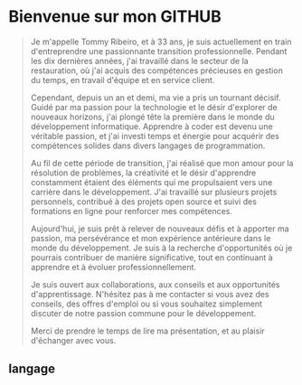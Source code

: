 # Bienvenue sur mon GITHUB
>
> Je m'appelle Tommy Ribeiro, et à 33 ans, je suis actuellement en train d'entreprendre une passionnante transition professionnelle. Pendant les dix dernières années, j'ai travaillé dans le secteur de la restauration, où j'ai acquis des compétences précieuses en gestion du temps, en travail d'équipe et en service client.
>
>Cependant, depuis un an et demi, ma vie a pris un tournant décisif. Guidé par ma passion pour la technologie et le désir d'explorer de nouveaux horizons, j'ai plongé tête la première dans le monde du développement informatique. Apprendre à coder est devenu une véritable passion, et j'ai investi temps et énergie pour acquérir des compétences solides dans divers langages de programmation.
>
>Au fil de cette période de transition, j'ai réalisé que mon amour pour la résolution de problèmes, la créativité et le désir d'apprendre constamment étaient des éléments qui me propulsaient vers une carrière dans le développement. J'ai travaillé sur plusieurs projets personnels, contribué à des projets open source et suivi des formations en ligne pour renforcer mes compétences.
>
>Aujourd'hui, je suis prêt à relever de nouveaux défis et à apporter ma passion, ma persévérance et mon expérience antérieure dans le monde du développement. Je suis à la recherche d'opportunités où je pourrais contribuer de manière significative, tout en continuant à apprendre et à évoluer professionnellement.
>
>Je suis ouvert aux collaborations, aux conseils et aux opportunités d'apprentissage. N'hésitez pas à me contacter si vous avez des conseils, des offres d'emploi ou si vous souhaitez simplement discuter de notre passion commune pour le développement.
>
>Merci de prendre le temps de lire ma présentation, et au plaisir d'échanger avec vous.
>
## langage
